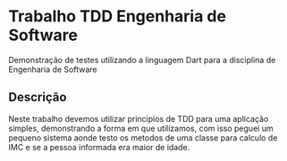 # Trabalho TDD Engenharia de Software
Demonstração de testes utilizando a linguagem Dart para a disciplina de Engenharia de Software

## Descrição

Neste trabalho devemos utilizar principios de TDD para uma aplicação simples, demonstrando a forma em que utilizamos,
com isso peguei um pequeno sistema aonde testo os metodos de uma classe para calculo de IMC e se a pessoa informada era maior 
de idade.